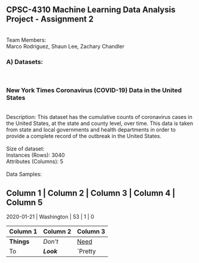 <h2>CPSC-4310 Machine Learning Data Analysis Project - Assignment 2</h2><br>
Team Members:<br>
Marco Rodriguez, 
Shaun Lee, 
Zachary Chandler 
<br>
<h3>A) Datasets:</h3> <br>

<h3> New York Times Coronavirus (COVID-19) Data in the United States </h3><br>
Description: This dataset has the cumulative counts of coronavirus cases in the United States, at the state and county level, over time. This data is taken from state and local governments and health departments in order to provide a complete record of the outbreak in the United States.<br>
<br>
Size of dataset: <br>
Instances (Rows): 3040<br>
Attributes (Columns): 5<br>
<br>
Data Samples:<br>

Column 1 | Column 2 | Column 3 | Column 4 | Column 5 
--- 
2020-01-21 |	Washington	| 53	| 1 |	0



Column 1 | Column 2 | Column 3
--- | --- | ---
**Things** | _Don't_ | [Need](http://makeuseof.com)
To | *__Look__* | `Pretty
